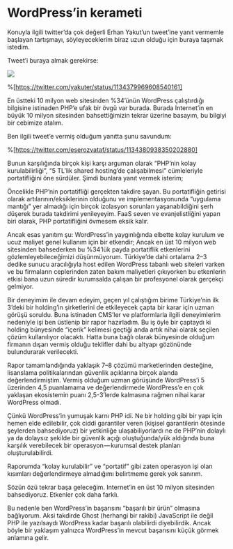 # WordPress’in kerameti

Konuyla ilgili twitter’da çok değerli Erhan Yakut’un tweet’ine yanıt vermemle başlayan tartışmayı, söyleyeceklerim biraz uzun olduğu için buraya taşımak istedim.

Tweet’i buraya almak gerekirse:

![](https://cdn.hashnode.com/res/hashnode/image/upload/v1659040552520/q8SgYR7DR.png)

%[https://twitter.com/yakuter/status/1134379969608540161]

En üstteki 10 milyon web sitesinden %34’ünün WordPress çalıştırdığı bilgisine istinaden PHP’e ufak bir övgü var burada. Burada Internet’in en büyük 10 milyon sitesinden bahsettiğimizin tekrar üzerine basayım, bu bilgiyi bir cebimize atalım.

Ben ilgili tweet’e vermiş olduğum yanıtta şunu savundum:

%[https://twitter.com/eserozvataf/status/1134380938350202880]

Bunun karşılığında birçok kişi karşı arguman olarak “PHP’nin kolay kurulabilirliği”, “5 TL’lik shared hosting’de çalışabilmesi” cümleleriyle portatifliğini öne sürdüler. Şimdi bunlara yanıt vermek isterim;

Öncelikle PHP’nin portatifliği gerçekten takdire şayan. Bu portatifliğin getirisi olarak artılarının/eksiklerinin olduğunu ve implementasyonunda “uygulama mantığı” yer almadığı için birçok izolasyon sorunları yaşanabildiğini şerh düşerek burada takdirimi yenileyeyim. FaaS seven ve evanjelistliğini yapan biri olarak, PHP portatifliğini övmesem eksik kalır.

Ancak esas yanıtım şu: WordPress’in yaygınlığında elbette kolay kurulum ve ucuz maliyet genel kullanım için bir etkendir; Ancak en üst 10 milyon web sitesinden bahsederken bu %34’lük payda portatiflik etkenlerini gözlemleyebileceğimizi düşünmüyorum. Türkiye’de dahi ortalama 2–3 dedike sunucu aracılığıyla host edilen WordPress tabanlı web siteleri varken ve bu firmaların ceplerinden zaten bakım maliyetleri çıkıyorken bu etkenlerin etkisi bana uzun süredir kurumsalda çalışan bir profesyonel olarak gerçekçi gelmiyor.

Bir deneyimim ile devam edeyim, geçen yıl çalıştığım birime Türkiye’nin ilk 3’deki bir holding’in şirketlerini de etkileyecek çapta bir karar için uzman görüşü soruldu. Buna istinaden CMS’ler ve platformlarla ilgili deneyimlerim nedeniyle işi ben üstlenip bir rapor hazırladım. Bu iş öyle bir çaptaydı ki holding bünyesinde “içerik” kelimesi geçtiği anda artık nihai olarak seçilen çözüm kullanılıyor olacaktı. Hatta buna bağlı olarak bünyesinde olduğum firmanın dışarı vermiş olduğu teklifler dahi bu altyapı gözönünde bulundurarak verilecekti.

Rapor tamamlandığında yaklaşık 7–8 çözümü marketlerinden desteğine, lisanslama politikalarından güvenlik açıklarına birçok alanda değerlendirmiştim. Vermiş olduğum uzman görüşünde WordPress’i 5 üzerinden 4,5 puanlamama ve değerlendirmede WordPress’e en çok yaklaşan ekosistemin puanı 2,5-3’lerde kalmasına rağmen nihai karar WordPress olmadı.

Çünkü WordPress’in yumuşak karnı PHP idi. Ne bir holding gibi bir yapı için hemen elde edilebilir, çok ciddi garantiler veren (kişisel garantilerin ötesinde şeylerden bahsediyoruz) bir yetkinliğe ulaşabiliyorlardı ne de PHP’nin dolaylı ya da dolaysız şekilde bir güvenlik açığı oluştuğunda/yük aldığında buna karşılık verebilecek bir operasyon — kurumsal destek planları oluşturulabilirdi.

Raporumda “kolay kurulabilir” ve “portatif” gibi zaten operasyon işi olan kısımları değerlendirmeye almadığımı belirtmeme gerek yok sanırım.

Sözün özü tekrar başa geleceğim. Internet’in en üst 10 milyon sitesinden bahsediyoruz. Etkenler çok daha farklı.

Bu nedenle ben WordPress’in başarısını “başarılı bir ürün” olmasına bağlıyorum. Aksi takdirde Ghost (herhangi bir rakibi) JavaScript ile değil PHP ile yazılsaydı WordPress kadar başarılı olabilirdi diyebilirdik. Ancak böyle bir yaklaşım yalnızca WordPress’in mevcut başarısını küçük görmek anlamına gelir.

